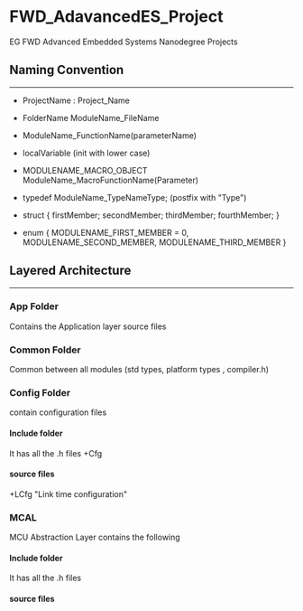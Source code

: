 # FWD_AdavancedES_Project
EG FWD Advanced Embedded Systems Nanodegree Projects

## Naming Convention
---
- ProjectName : Project_Name

- FolderName
ModuleName_FileName

-  ModuleName_FunctionName(parameterName)
-  localVariable (init with lower case)

-  MODULENAME_MACRO_OBJECT
ModuleName_MacroFunctionName(Parameter)


- typedef <primitive-type> ModuleName_TypeNameType; (postfix with "Type")


- struct
{
   <AnyType> firstMember;
   <AnyType> secondMember;
   <AnyType> thirdMember;
   <AnyType> fourthMember;
}

- enum
{
   MODULENAME_FIRST_MEMBER = 0,
   MODULENAME_SECOND_MEMBER,
   MODULENAME_THIRD_MEMBER
}

## Layered Architecture
___
### App Folder
Contains the Application layer source files

### Common Folder
Common between all modules (std types, platform types , compiler.h)

### Config Folder
contain configuration files
#### Include folder
It has all the .h files +Cfg
#### source files 
+LCfg "Link time configuration"
### MCAL 
MCU Abstraction Layer contains the following
#### Include folder
It has all the .h files
#### source files 

